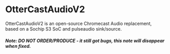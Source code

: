 # OtterCastAudioV2

OtterCastAudioV2 is an open-source Chromecast Audio replacement, based on a Sochip S3 SoC and pulseaudio sink/source.

##### Note: DO NOT ORDER/PRODUCE - it still got bugs, this note will disappear when fixed.
